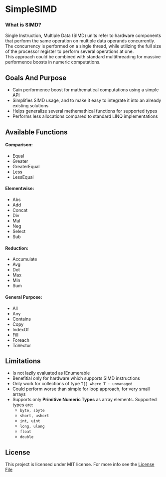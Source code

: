 # SimpleSIMD

### What is SIMD?
Single Instruction, Multiple Data (SIMD) units refer to hardware components that perform the same operation on multiple data operands concurrently.
The concurrency is performed on a single thread, while utilizing the full size of the processor register to perform several operations at one.  
This approach could be combined with standard multithreading for massive performence boosts in numeric computations.

## Goals And Purpose
* Gain performence boost for mathematical computations using a simple API
* Simplifies SIMD usage, and to make it easy to integrate it into an already existing solutions
* Helps generalize several methemathical functions for supported types
* Performs less allocations compared to standard LINQ implementations

## Available Functions
#### Comparison:
* Equal
* Greater
* GreaterEqual
* Less
* LessEqual

#### Elementwise:
* Abs
* Add
* Concat
* Div
* Mul
* Neg
* Select
* Sub

#### Reduction:
* Accumulate
* Avg
* Dot
* Max
* Min
* Sum

#### General Purpose:
* All
* Any
* Contains
* Copy
* IndexOf
* Fill
* Foreach
* ToVector 

## Limitations
* Is not lazily evaluated as IEnumerable
* Benefitial only for hardware which supports SIMD instructions
* Only work for collections of type ```T[] where T : unmanaged```
* Could perform worse than simple for loop approach, for very small arrays
* Supports only **Primitive Numeric Types** as array elements. Supported types are:
  * ```byte, sbyte```
  * ```short, ushort```
  * ```int, uint```
  * ```long, ulong```
  * ```float```
  * ```double```

## License
This project is licensed under MIT license. For more info see the [License File](LICENSE)
